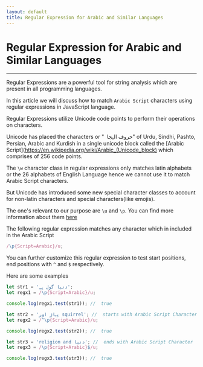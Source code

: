 ```yaml
---
layout: default
title: Regular Expression for Arabic and Similar Languages
---
```


# Regular Expression for Arabic and Similar Languages

---

Regular Expressions are a powerful tool for string analysis which are present in all programming languages.

In this article we will discuss how to match `Arabic Script` characters using regular expressions in JavaScript language.

Regular Expressions utilize Unicode code points to perform their operations on characters.

Unicode has placed the characters or " <span dir="rtl">حروف الہجا </span> " of Urdu, Sindhi, Pashto, Persian, Arabic and Kurdish in a single unicode block called the [Arabic Script](https://en.wikipedia.org/wiki/Arabic_(Unicode_block) which comprises of 256 code points.

The `\w` character class in regular expressions only matches latin alphabets or the 26 alphabets of English Language hence we cannot use it to match Arabic Script characters.

But Unicode has introduced some new special character classes to account for non-latin characters and special characters(like emojis).

The one's relevant to our purpose are `\u` and `\p`. You can find more information about them [here](https://developer.mozilla.org/en-US/docs/Web/JavaScript/Reference/Global_Objects/RegExp)

The following regular expression matches any character which in included in the Arabic Script

```javascript
/\p{Script=Arabic}/u;
```

You can further customize this regular expression to test start positions, end positions with `^` and `$` respectively.

Here are some examples

```javascript
let str1 = 'دنیا گول ہے';
let regx1 = /\p{Script=Arabic}/u;

console.log(regx1.test(str1)); //  true

let str2 = 'پہاڑ اور squirrel'; //  starts with Arabic Script Character
let regx2 = /^\p{Script=Arabic}/u;

console.log(regx2.test(str2)); //  true

let str3 = 'religion and دنیا'; //  ends with Arabic Script Character
let regx3 = /\p{Script=Arabic}$/u;

console.log(regx3.test(str3)); //  true
```
